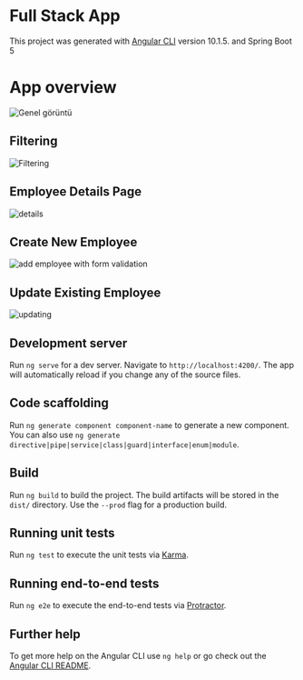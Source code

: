 # Full Stack App

This project was generated with [Angular CLI](https://github.com/angular/angular-cli) version 10.1.5. and Spring Boot 5 

# App overview

![Genel görüntü](https://user-images.githubusercontent.com/65118839/125841935-8609ad0b-959b-4ed3-8a9f-ab8dc88a140d.PNG)

## Filtering

![Filtering](https://user-images.githubusercontent.com/65118839/125841928-055b6aed-1946-4c8d-9f65-e04626f3c082.PNG)

## Employee Details Page

![details](https://user-images.githubusercontent.com/65118839/125841931-644883c4-6126-4bb8-ad83-eb8f0214371f.PNG)

## Create New Employee 

![add employee with form validation](https://user-images.githubusercontent.com/65118839/125841933-3bb015bb-9fcc-431e-b47e-602764e43abf.PNG)

## Update Existing Employee 

![updating](https://user-images.githubusercontent.com/65118839/125841934-a0209a94-4102-4e62-87bd-31cc8ae54533.PNG)


## Development server

Run `ng serve` for a dev server. Navigate to `http://localhost:4200/`. The app will automatically reload if you change any of the source files.

## Code scaffolding

Run `ng generate component component-name` to generate a new component. You can also use `ng generate directive|pipe|service|class|guard|interface|enum|module`.

## Build

Run `ng build` to build the project. The build artifacts will be stored in the `dist/` directory. Use the `--prod` flag for a production build.

## Running unit tests

Run `ng test` to execute the unit tests via [Karma](https://karma-runner.github.io).

## Running end-to-end tests

Run `ng e2e` to execute the end-to-end tests via [Protractor](http://www.protractortest.org/).

## Further help

To get more help on the Angular CLI use `ng help` or go check out the [Angular CLI README](https://github.com/angular/angular-cli/blob/master/README.md).
